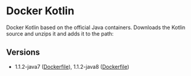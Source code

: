 # Docker Kotlin

Docker Kotlin based on the official Java containers.
Downloads the Kotlin source and unzips it and adds it to the path:

## Versions
- 1.1.2-java7 ([Dockerfile](https://github.com/jujhars13/docker-kotlin/blob/master/1.1.2/java7/Dockerfile)), 1.1.2-java8 ([Dockerfile](https://github.com/jujhars13/docker-kotlin/blob/master/1.1.2/java8/Dockerfile))
